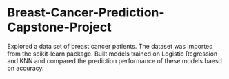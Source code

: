# Breast-Cancer-Prediction-Capstone-Project

Explored a data set of breast cancer patients. The dataset was imported from the scikit-learn package. 
Built models trained on Logistic Regression and KNN and compared the prediction performance of these models baesd on accuracy.

